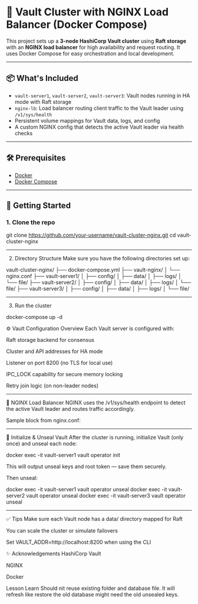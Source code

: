 # 🚪 Vault Cluster with NGINX Load Balancer (Docker Compose)

This project sets up a **3-node HashiCorp Vault cluster** using **Raft storage** with an **NGINX load balancer** for high availability and request routing. It uses Docker Compose for easy orchestration and local development.

---

## 📦 What's Included

- `vault-server1`, `vault-server2`, `vault-server3`: Vault nodes running in HA mode with Raft storage
- `nginx-lb`: Load balancer routing client traffic to the Vault leader using `/v1/sys/health`
- Persistent volume mappings for Vault data, logs, and config
- A custom NGINX config that detects the active Vault leader via health checks

---

## 🛠 Prerequisites

- [Docker](https://www.docker.com/)
- [Docker Compose](https://docs.docker.com/compose/)

---

## 🚀 Getting Started

### 1. Clone the repo

git clone https://github.com/your-username/vault-cluster-nginx.git
cd vault-cluster-nginx

-------------------------------------------------------------------------------------------------------------
2. Directory Structure
Make sure you have the following directories set up:

vault-cluster-nginx/
├── docker-compose.yml
├── vault-nginx/
│   └── nginx.conf
├── vault-server1/
│   ├── config/
│   ├── data/
│   ├── logs/
│   └── file/
├── vault-server2/
│   ├── config/
│   ├── data/
│   ├── logs/
│   └── file/
├── vault-server3/
│   ├── config/
│   ├── data/
│   ├── logs/
│   └── file/

--------------------------------------------------------------------------------------------------------------
3. Run the cluster

docker-compose up -d


⚙️ Vault Configuration Overview
Each Vault server is configured with:

Raft storage backend for consensus

Cluster and API addresses for HA mode

Listener on port 8200 (no TLS for local use)

IPC_LOCK capability for secure memory locking

Retry join logic (on non-leader nodes)

----------------------------------------------------------------------------------------------------------------
🔀 NGINX Load Balancer
NGINX uses the /v1/sys/health endpoint to detect the active Vault leader and routes traffic accordingly.

Sample block from nginx.conf:

----------------------------------------------------------------------------------------------------------------
🧪 Initialize & Unseal Vault
After the cluster is running, initialize Vault (only once) and unseal each node:

docker exec -it vault-server1 vault operator init

This will output unseal keys and root token — save them securely.

Then unseal:

docker exec -it vault-server1 vault operator unseal <key>
docker exec -it vault-server2 vault operator unseal <key>
docker exec -it vault-server3 vault operator unseal <key>

-------------------------------------------------------------------------------------------------------------------
✅ Tips
Make sure each Vault node has a data/ directory mapped for Raft

You can scale the cluster or simulate failovers

Set VAULT_ADDR=http://localhost:8200 when using the CLI

✨ Acknowledgements
HashiCorp Vault

NGINX

Docker

Lesson Learn
   Should nit reuse existing folder and database file. It will refresh like restore the old database might need the old unsealed keys.




